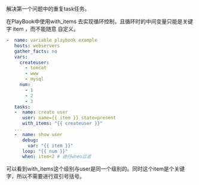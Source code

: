 解决第一个问题中的重复task任务。

在PlayBook中使⽤with_items 去实现循环控制，且循环时的中间变量只能是关键字 item ，⽽不能随意 ⾃定义。

```yaml
-  name: variable playbook example
   hosts: webservers
   gather_facts: no
   vars:
     createuser:
       - tomcat
       - www
       - mysql
     num:
       - 1
       - 2
       - 3
   tasks:
   -  name: create user
      user: name={{ item }} state=present
      with_items: "{{ createuser }}"
   ...
   -  name: show user
      debug:
        var: "{{ item }}"
      loop: "{{ num }}"
      when: item<2 # 进行when过滤
```

可以看到with_items这个级别与user是同一个级别的。同时这个item是个关键字，所以不需要进行双引号括号。
